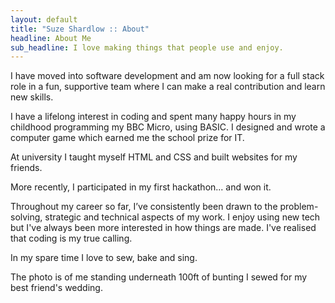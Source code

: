 ```yaml
---
layout: default
title: "Suze Shardlow :: About"
headline: About Me
sub_headline: I love making things that people use and enjoy.
---
```


I have moved into software development and am now looking for a full stack role in a fun, supportive team where I can make a real contribution and learn new skills.

I have a lifelong interest in coding and spent many happy hours in my childhood programming my BBC Micro, using BASIC. I designed and wrote a computer game which earned me the school prize for IT.

At university I taught myself HTML and CSS and built websites for my friends.

More recently, I participated in my first hackathon... and won it.

Throughout my career so far, I’ve consistently been drawn to the problem-solving, strategic and technical aspects of my work. I enjoy using new tech but I've always been more interested in how things are made. I've realised that coding is my true calling.

In my spare time I love to sew, bake and sing.

The photo is of me standing underneath 100ft of bunting I sewed for my best friend's wedding.
